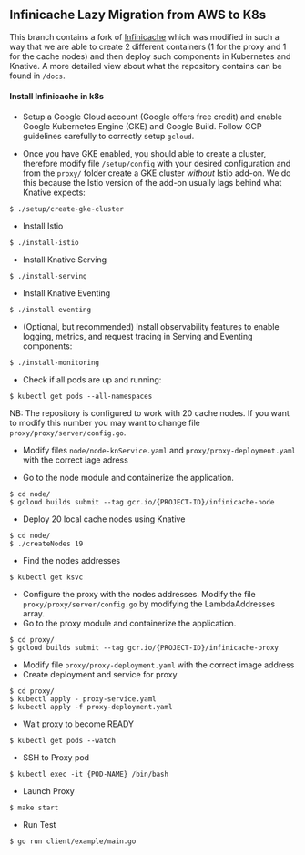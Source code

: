 ## Infinicache Lazy Migration from AWS to K8s

This branch contains a fork of [Infinicache](https://github.com/mason-leap-lab/infinicache) 
which was modified in such a way that we are able to create 2 different containers (1 for the 
proxy and 1 for the cache nodes) and then deploy such components in Kubernetes and Knative. 
A more detailed view about what the repository contains can be found in `/docs`.

#### Install Infinicache in k8s
- Setup a Google Cloud account (Google offers free credit) and enable Google Kubernetes Engine (GKE) and Google Build.
Follow GCP guidelines carefully to correctly setup `gcloud`.

- Once you have GKE enabled, you should able to create a cluster, therefore modify file
 `/setup/config` with your desired configuration and from the `proxy/` folder create a GKE
  cluster *without* Istio add-on. We do this because the Istio version of the add-on usually 
  lags behind what Knative expects:

```shell script
$ ./setup/create-gke-cluster
```
- Install Istio
```shell script
$ ./install-istio
```
- Install Knative Serving
```shell script
$ ./install-serving
```
- Install Knative Eventing

```shell script
$ ./install-eventing
```
- (Optional, but recommended) Install observability features to enable logging, metrics, 
and request tracing in Serving and Eventing components:
```shell script
$ ./install-monitoring
```
- Check if all pods are up and running:
```shell script
$ kubectl get pods --all-namespaces
```
NB: The repository is configured to work with 20 cache nodes. If you want to modify this 
number you may want to change file `proxy/proxy/server/config.go`.
- Modify files `node/node-knService.yaml` and `proxy/proxy-deployment.yaml` with the correct iage adress

- Go to the node module and containerize the application.
```shell script
$ cd node/
$ gcloud builds submit --tag gcr.io/{PROJECT-ID}/infinicache-node
```
- Deploy 20 local cache nodes using Knative
```shell script
$ cd node/
$ ./createNodes 19
```
- Find the nodes addresses
```shell script
$ kubectl get ksvc
```
- Configure the proxy with the nodes addresses. Modify the file 
`proxy/proxy/server/config.go` by modifying the LambdaAddresses array.
- Go to the proxy module and containerize the application.
```shell script
$ cd proxy/
$ gcloud builds submit --tag gcr.io/{PROJECT-ID}/infinicache-proxy
```
- Modify file `proxy/proxy-deployment.yaml` with the correct image address
- Create deployment and service for proxy
```shell script
$ cd proxy/
$ kubectl apply - proxy-service.yaml
$ kubectl apply -f proxy-deployment.yaml
```
- Wait proxy to become READY
```shell script
$ kubectl get pods --watch
```
- SSH to Proxy pod
```shell script
$ kubectl exec -it {POD-NAME} /bin/bash
```
- Launch Proxy
```shell script
$ make start
```
- Run Test
```shell script
$ go run client/example/main.go
```